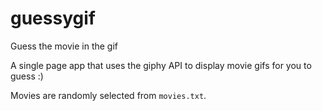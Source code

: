 # guessygif
Guess the movie in the gif

A single page app that uses the giphy API to display movie gifs for you to guess :)

Movies are randomly selected from `movies.txt`. 
